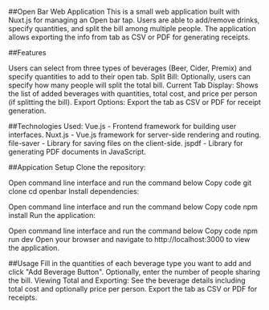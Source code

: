 ##Open Bar Web Application
This is a small web application built with Nuxt.js for managing an Open bar tap. Users are able to add/remove drinks, specify quantities, and split the bill among multiple people. The application allows exporting the info from tab as CSV or PDF for generating receipts.

##Features

Users can select from three types of beverages (Beer, Cider, Premix) and specify quantities to add to their open tab.
Split Bill: Optionally, users can specify how many people will split the total bill.
Current Tab Display: Shows the list of added beverages with quantities, total cost, and price per person (if splitting the bill).
Export Options: Export the tab as CSV or PDF for receipt generation.

##Technologies Used:
Vue.js - Frontend framework for building user interfaces.
Nuxt.js -  Vue.js framework for server-side rendering and routing.
file-saver - Library for saving files on the client-side.
jspdf - Library for generating PDF documents in JavaScript.

##Appication Setup
Clone the repository:

Open command line interface and run the command below
Copy code
git clone <repository-url>
cd openbar
Install dependencies:

Open command line interface and run the command below
Copy code
npm install
Run the application:

Open command line interface and run the command below
Copy code
npm run dev
Open your browser and navigate to http://localhost:3000 to view the application.

##Usage
Fill in the quantities of each beverage type you want to add and click "Add Beverage Button".
Optionally, enter the number of people sharing the bill.
Viewing Total and Exporting: See the beverage details including total cost and optionally price per person. Export the tab as CSV or PDF for receipts.








